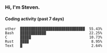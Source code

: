 ### Hi, I'm Steven.

#### Coding activity (past 7 days)
```
other  ▓▓▓▓▓▓▓▓▓▓▓▓▓▓▓▓▓▓▓▓▓▓▓▓▓▓▓▓▓▓  55.43%
Bash   ▓▓▓▓▓▓▓▓▓▓▓▓                    22.25%
C      ▓▓▓▓▓                           10.73%
Rust   ▓▓▓▓                             8.95%
Text   ▓                                2.64%
```

